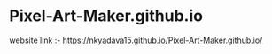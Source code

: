 # Pixel-Art-Maker.github.io
website link :- https://nkyadava15.github.io/Pixel-Art-Maker.github.io/
